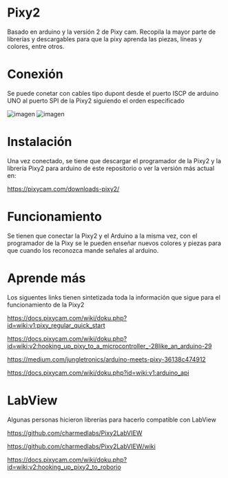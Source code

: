 # Pixy2
Basado en arduino y la versión 2 de Pixy cam.
Recopila la mayor parte de librerías y descargables para que la pixy aprenda las piezas, líneas y colores, entre otros.


# Conexión
Se puede conetar con cables tipo dupont desde el puerto ISCP de arduino UNO al puerto SPI de la Pixy2 siguiendo el orden especificado

![imagen](https://user-images.githubusercontent.com/64658804/213935594-8d98e04c-bcd9-4432-96d0-863c768d0a26.png)
![imagen](https://user-images.githubusercontent.com/64658804/213935638-3eab0b8b-f823-43c5-a392-1d4b715552cc.png)


# Instalación
Una vez conectado, se tiene que descargar el programador de la Pixy2 y la librería Pixy2 para arduino de este repositorio o ver la versión más actual en:

https://pixycam.com/downloads-pixy2/

# Funcionamiento
Se tienen que conectar la Pixy2 y el Arduino a la misma vez, con el programador de la Pixy se le pueden enseñar nuevos colores y piezas para que cuando los reconozca mande señales al arduino.

# Aprende más
Los siguentes links tienen sintetizada toda la información que sigue para el funcionamiento de la Pixy2

https://docs.pixycam.com/wiki/doku.php?id=wiki:v1:pixy_regular_quick_start

https://docs.pixycam.com/wiki/doku.php?id=wiki:v2:hooking_up_pixy_to_a_microcontroller_-28like_an_arduino-29

https://medium.com/jungletronics/arduino-meets-pixy-36138c474912

https://docs.pixycam.com/wiki/doku.php?id=wiki:v1:arduino_api

# LabView
Algunas personas hicieron librerías para hacerlo compatible con LabView

https://github.com/charmedlabs/Pixy2LabVIEW

https://github.com/charmedlabs/Pixy2LabVIEW/wiki

https://docs.pixycam.com/wiki/doku.php?id=wiki:v2:hooking_up_pixy2_to_roborio

